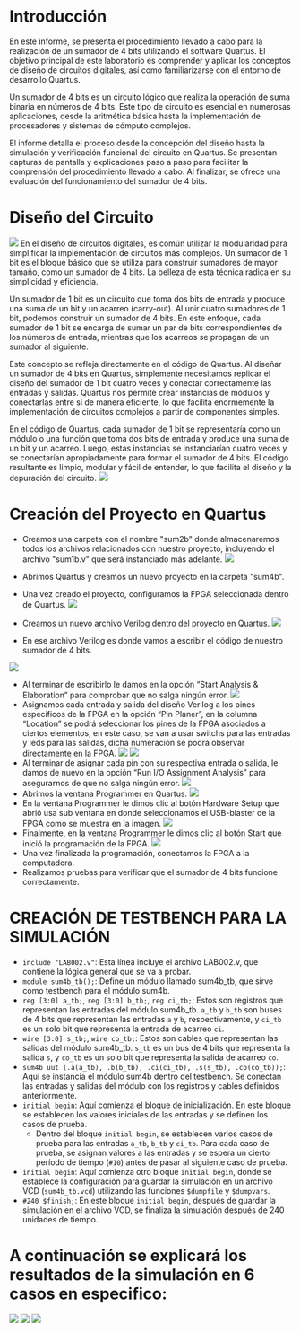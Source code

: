 # Introducción

En este informe, se presenta el procedimiento llevado a cabo para la realización de un sumador de 4 bits utilizando el software Quartus. El objetivo principal de este laboratorio es comprender y aplicar los conceptos de diseño de circuitos digitales, así como familiarizarse con el entorno de desarrollo Quartus.

Un sumador de 4 bits es un circuito lógico que realiza la operación de suma binaria en números de 4 bits. Este tipo de circuito es esencial en numerosas aplicaciones, desde la aritmética básica hasta la implementación de procesadores y sistemas de cómputo complejos.

El informe detalla el proceso desde la concepción del diseño hasta la simulación y verificación funcional del circuito en Quartus. Se presentan capturas de pantalla y explicaciones paso a paso para facilitar la comprensión del procedimiento llevado a cabo. Al finalizar, se ofrece una evaluación del funcionamiento del sumador de 4 bits.

# Diseño del Circuito
![](/Imagenes_Lab002/1.png)
En el diseño de circuitos digitales, es común utilizar la modularidad para simplificar la implementación de circuitos más complejos. Un sumador de 1 bit es el bloque básico que se utiliza para construir sumadores de mayor tamaño, como un sumador de 4 bits. La belleza de esta técnica radica en su simplicidad y eficiencia.

Un sumador de 1 bit es un circuito que toma dos bits de entrada y produce una suma de un bit y un acarreo (carry-out). Al unir cuatro sumadores de 1 bit, podemos construir un sumador de 4 bits. En este enfoque, cada sumador de 1 bit se encarga de sumar un par de bits correspondientes de los números de entrada, mientras que los acarreos se propagan de un sumador al siguiente.

Este concepto se refleja directamente en el código de Quartus. Al diseñar un sumador de 4 bits en Quartus, simplemente necesitamos replicar el diseño del sumador de 1 bit cuatro veces y conectar correctamente las entradas y salidas. Quartus nos permite crear instancias de módulos y conectarlas entre sí de manera eficiente, lo que facilita enormemente la implementación de circuitos complejos a partir de componentes simples.

En el código de Quartus, cada sumador de 1 bit se representaría como un módulo o una función que toma dos bits de entrada y produce una suma de un bit y un acarreo. Luego, estas instancias se instanciarían cuatro veces y se conectarían apropiadamente para formar el sumador de 4 bits. El código resultante es limpio, modular y fácil de entender, lo que facilita el diseño y la depuración del circuito.
![](/Imagenes_Lab002/2.png)


# Creación del Proyecto en Quartus

- Creamos una carpeta con el nombre "sum2b" donde almacenaremos todos los archivos relacionados con nuestro proyecto, incluyendo el archivo "sum1b.v" que será instanciado más adelante.
![](/Imagenes_Lab002/3.jpg)


- Abrimos Quartus y creamos un nuevo proyecto en la carpeta "sum4b".
- Una vez creado el proyecto, configuramos la FPGA seleccionada dentro de Quartus.
![](/Imagenes_Lab002/4.jpg)

- Creamos un nuevo archivo Verilog dentro del proyecto en Quartus.
![](/Imagenes_Lab002/5.jpg)



- En ese archivo Verilog es donde vamos a escribir el código de nuestro sumador de 4 bits.

![](/Imagenes_Lab002/6.jpg)
- Al terminar de escribirlo le damos en la opción “Start Analysis & Elaboration” para comprobar que no salga ningún error.
![](/Imagenes_Lab002/7.jpg)
- Asignamos cada entrada y salida del diseño Verilog a los pines específicos de la FPGA en la opción “Pin Planer”, en la columna “Location” se podrá seleccionar los pines de la FPGA asociados a ciertos elementos, en este caso, se van a usar switchs para las entradas y leds para las salidas, dicha numeración se podrá observar directamente en la FPGA.
![](/Imagenes_Lab002/8.jpg)
![](/Imagenes_Lab002/9.jpg)
- Al terminar de asignar cada pin con su respectiva entrada o salida, le damos de nuevo en la opción “Run I/O Assignment Analysis” para asegurarnos de que no salga ningún error.
![](/Imagenes_Lab002/10.jpg)
- Abrimos la ventana Programmer en Quartus.
![](/Imagenes_Lab002/11.jpg)
- En la ventana Programmer le dimos clic al botón Hardware Setup que abrió usa sub ventana en donde seleccionamos el USB-blaster de la FPGA como se muestra en la imagen.
![](/Imagenes_Lab002/12.png)
- Finalmente, en la ventana Programmer le dimos clic al botón Start que inició la programación de la FPGA.
![](/Imagenes_Lab002/13.jpg)
- Una vez finalizada la programación, conectamos la FPGA a la computadora.
- Realizamos pruebas para verificar que el sumador de 4 bits funcione correctamente.

# CREACIÓN DE TESTBENCH PARA LA SIMULACIÓN



- `include "LAB002.v"`: Esta línea incluye el archivo LAB002.v, que contiene la lógica general que se va a probar.
- `module sum4b_tb();`: Define un módulo llamado sum4b_tb, que sirve como testbench para el módulo sum4b.
- `reg [3:0] a_tb;`, `reg [3:0] b_tb;`, `reg ci_tb;`: Estos son registros que representan las entradas del módulo sum4b_tb. `a_tb` y `b_tb` son buses de 4 bits que representan las entradas `a` y `b`, respectivamente, y `ci_tb` es un solo bit que representa la entrada de acarreo `ci`.
- `wire [3:0] s_tb;`, `wire co_tb;`: Estos son cables que representan las salidas del módulo sum4b_tb. `s_tb` es un bus de 4 bits que representa la salida `s`, y `co_tb` es un solo bit que representa la salida de acarreo `co`.
- `sum4b uut (.a(a_tb), .b(b_tb), .ci(ci_tb), .s(s_tb), .co(co_tb));`: Aquí se instancia el módulo sum4b dentro del testbench. Se conectan las entradas y salidas del módulo con los registros y cables definidos anteriormente.
- `initial begin`: Aquí comienza el bloque de inicialización. En este bloque se establecen los valores iniciales de las entradas y se definen los casos de prueba.
  - Dentro del bloque `initial begin`, se establecen varios casos de prueba para las entradas `a_tb`, `b_tb` y `ci_tb`. Para cada caso de prueba, se asignan valores a las entradas y se espera un cierto período de tiempo (`#10`) antes de pasar al siguiente caso de prueba.
- `initial begin`: Aquí comienza otro bloque `initial begin`, donde se establece la configuración para guardar la simulación en un archivo VCD (`sum4b_tb.vcd`) utilizando las funciones `$dumpfile` y `$dumpvars`.
- `#240 $finish;`: En este bloque `initial begin`, después de guardar la simulación en el archivo VCD, se finaliza la simulación después de 240 unidades de tiempo.

# A continuación se explicará los resultados de la simulación en 6 casos en especifico:
![](/Imagenes_Lab002/simulacion.png)
![](/Imagenes_Lab002/sumador1.png)
![](/Imagenes_Lab002/sumador2.png)





